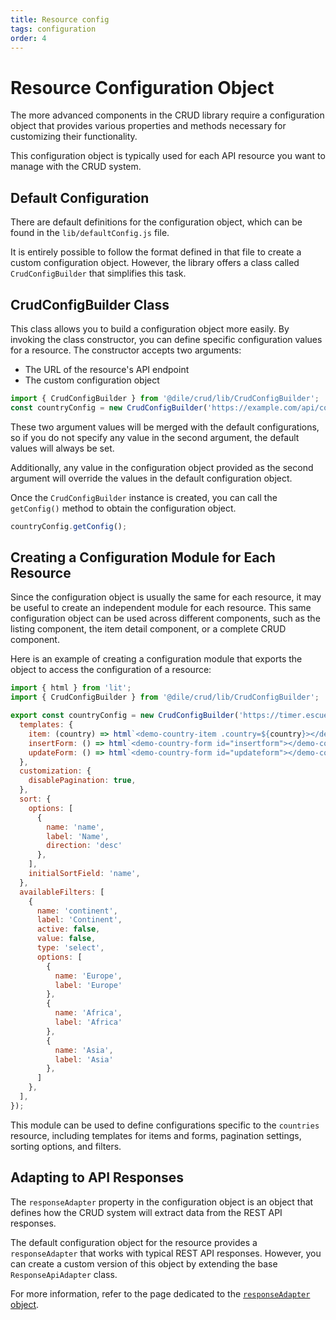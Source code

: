 ```yaml
---
title: Resource config
tags: configuration
order: 4
---
```


# Resource Configuration Object

The more advanced components in the CRUD library require a configuration object that provides various properties and methods necessary for customizing their functionality.

This configuration object is typically used for each API resource you want to manage with the CRUD system.

## Default Configuration

There are default definitions for the configuration object, which can be found in the `lib/defaultConfig.js` file.

It is entirely possible to follow the format defined in that file to create a custom configuration object. However, the library offers a class called `CrudConfigBuilder` that simplifies this task.

## CrudConfigBuilder Class

This class allows you to build a configuration object more easily. By invoking the class constructor, you can define specific configuration values for a resource. The constructor accepts two arguments:

- The URL of the resource's API endpoint
- The custom configuration object

```javascript
import { CrudConfigBuilder } from '@dile/crud/lib/CrudConfigBuilder';
const countryConfig = new CrudConfigBuilder('https://example.com/api/countries', {});
```

These two argument values will be merged with the default configurations, so if you do not specify any value in the second argument, the default values will always be set.

Additionally, any value in the configuration object provided as the second argument will override the values in the default configuration object.

Once the `CrudConfigBuilder` instance is created, you can call the `getConfig()` method to obtain the configuration object.

```javascript
countryConfig.getConfig();
```

## Creating a Configuration Module for Each Resource

Since the configuration object is usually the same for each resource, it may be useful to create an independent module for each resource. This same configuration object can be used across different components, such as the listing component, the item detail component, or a complete CRUD component.

Here is an example of creating a configuration module that exports the object to access the configuration of a resource:

```javascript
import { html } from 'lit';
import { CrudConfigBuilder } from '@dile/crud/lib/CrudConfigBuilder';

export const countryConfig = new CrudConfigBuilder('https://timer.escuelait.com/api/countries', {
  templates: {
    item: (country) => html`<demo-country-item .country=${country}></demo-country-item>`,
    insertForm: () => html`<demo-country-form id="insertform"></demo-country-form>`,
    updateForm: () => html`<demo-country-form id="updateform"></demo-country-form>`,
  },
  customization: {
    disablePagination: true,
  },
  sort: {
    options: [
      {
        name: 'name',
        label: 'Name',
        direction: 'desc'
      },
    ],
    initialSortField: 'name',
  },
  availableFilters: [
    {
      name: 'continent',
      label: 'Continent',
      active: false,
      value: false,
      type: 'select',
      options: [
        {
          name: 'Europe',
          label: 'Europe'
        },
        {
          name: 'Africa',
          label: 'Africa'
        },
        {
          name: 'Asia',
          label: 'Asia'
        },
      ]
    },
  ],
});
```

This module can be used to define configurations specific to the `countries` resource, including templates for items and forms, pagination settings, sorting options, and filters.

## Adapting to API Responses

The `responseAdapter` property in the configuration object is an object that defines how the CRUD system will extract data from the REST API responses.

The default configuration object for the resource provides a `responseAdapter` that works with typical REST API responses. However, you can create a custom version of this object by extending the base `ResponseApiAdapter` class.

For more information, refer to the page dedicated to the [`responseAdapter` object](/crud/response-adapter/).